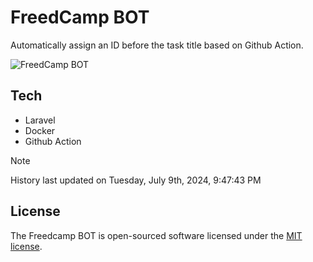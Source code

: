# FreedCamp BOT

Automatically assign an ID before the task title based on Github Action.

![FreedCamp BOT](https://repository-images.githubusercontent.com/737932867/7d34798b-2680-471c-b089-a78a718d3d6a)

## Tech

- Laravel
- Docker
- Github Action

> [!NOTE]  
> History last updated on Tuesday, July 9th, 2024, 9:47:43 PM

## License

The Freedcamp BOT is open-sourced software licensed under the [MIT license](https://opensource.org/licenses/MIT).
